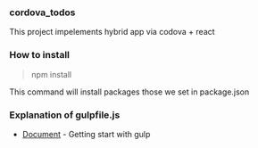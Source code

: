 ### cordova_todos

This project impelements hybrid app via codova + react

### How to install
> npm install


This command will install packages those we set in package.json

### Explanation of gulpfile.js

* [Document](https://github.com/gulpjs/gulp/blob/master/docs/README.md) - Getting start with gulp



